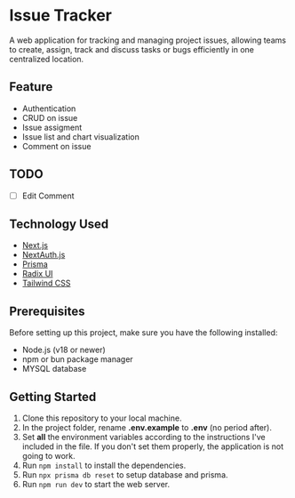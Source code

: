 # Issue Tracker

A web application for tracking and managing project issues, allowing teams to create, assign, track and discuss tasks or bugs efficiently in one centralized location.

## Feature

- Authentication
- CRUD on issue
- Issue assigment
- Issue list and chart visualization
- Comment on issue

## TODO

- [ ] Edit Comment

## Technology Used

- [Next.js](https://nextjs.org)
- [NextAuth.js](https://next-auth.js.org)
- [Prisma](https://prisma.io)
- [Radix UI](https://www.radix-ui.com)
- [Tailwind CSS](https://tailwindcss.com)

## Prerequisites

Before setting up this project, make sure you have the following installed:

- Node.js (v18 or newer)
- npm or bun package manager
- MYSQL database

## Getting Started

1.  Clone this repository to your local machine.
2.  In the project folder, rename **.env.example** to **.env** (no period after).
3.  Set **all** the environment variables according to the instructions I've included in the file. If you don't set them properly, the application is not going to work.
4.  Run `npm install` to install the dependencies.
5.  Run `npx prisma db reset` to setup database and prisma.
6.  Run `npm run dev` to start the web server.
